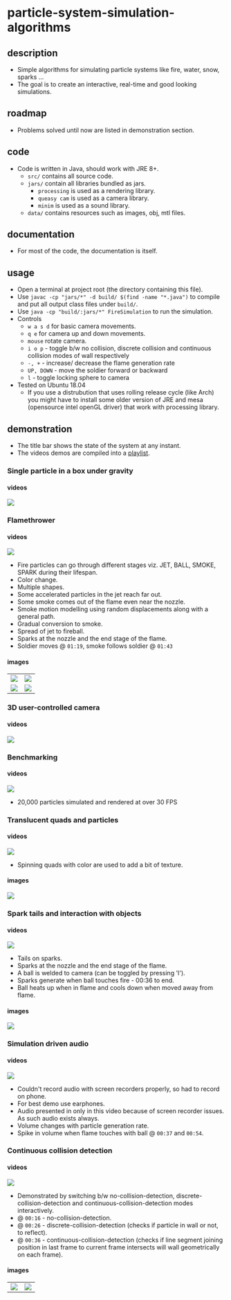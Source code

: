 # particle-system-simulation-algorithms

## description
- Simple algorithms for simulating particle systems like fire, water, snow, sparks ...
- The goal is to create an interactive, real-time and good looking simulations.

## roadmap
- Problems solved until now are listed in demonstration section.

## code
- Code is written in Java, should work with JRE 8+.
    - `src/` contains all source code.
    - `jars/` contain all libraries bundled as jars.
        - `processing` is used as a rendering library.
        - `queasy cam` is used as a camera library.
        - `minim` is used as a sound library.
    - `data/` contains resources such as images, obj, mtl files.

## documentation
- For most of the code, the documentation is itself.

## usage
- Open a terminal at project root (the directory containing this file).
- Use `javac -cp "jars/*" -d build/ $(find -name "*.java")` to compile and put all output class files under `build/`.
- Use `java -cp "build/:jars/*" FireSimulation` to run the simulation.
- Controls
    - `w a s d` for basic camera movements.
    - `q e` for camera up and down movements.
    - `mouse` rotate camera.
    - `i o p` - toggle b/w no collision, discrete collision and continuous collision modes of wall respectively
    - `-, +` - increase/ decrease the flame generation rate
    - `UP, DOWN` - move the soldier forward or backward
    - `l` - toggle locking sphere to camera
- Tested on Ubuntu 18.04
    - If you use a distrubution that uses rolling release cycle (like Arch) you might have to install some older version of JRE and mesa (opensource intel openGL driver) that work with processing library.

## demonstration
- The title bar shows the state of the system at any instant.
- The videos demos are compiled into a [playlist](https://www.youtube.com/playlist?list=PLrz4CUP15JSJRikNSRDmKqxJxf19uM-NS).

### Single particle in a box under gravity
#### videos
[![](http://img.youtube.com/vi/N6lMeEYJrjQ/0.jpg)](https://www.youtube.com/watch?v=N6lMeEYJrjQ)

### Flamethrower
#### videos
[![](http://img.youtube.com/vi/-dO03UGtreE/0.jpg)](https://www.youtube.com/watch?v=-dO03UGtreE)
- Fire particles can go through different stages viz. JET, BALL, SMOKE, SPARK during their lifespan.
- Color change.
- Multiple shapes.
- Some accelerated particles in the jet reach far out.
- Some smoke comes out of the flame even near the nozzle.
- Smoke motion modelling using random displacements along with a general path.
- Gradual conversion to smoke.
- Spread of jet to fireball.
- Sparks at the nozzle and the end stage of the flame.
- Soldier moves @ `01:19`, smoke follows soldier @ `01:43`

#### images
| | |
| --- | --- |
| ![](./github/flame_details/1.png) | ![](./github/flame_details/2.png) |
| ![](./github/flame_details/3.png) | ![](./github/flame_details/4.png) |

### 3D user-controlled camera
#### videos
[![](http://img.youtube.com/vi/4C7gNYOVCs8/0.jpg)](https://www.youtube.com/watch?v=4C7gNYOVCs8)

### Benchmarking
#### videos
[![](http://img.youtube.com/vi/h7LS4IjoH9s/0.jpg)](https://www.youtube.com/watch?v=h7LS4IjoH9s)
- 20,000 particles simulated and rendered at over 30 FPS

### Translucent quads and particles
#### videos
[![](http://img.youtube.com/vi/WvYUFo1l8Ow/0.jpg)](https://www.youtube.com/watch?v=WvYUFo1l8Ow)
- Spinning quads with color are used to add a bit of texture.

#### images
![](./github/translucent.png)

### Spark tails and interaction with objects
#### videos
[![](http://img.youtube.com/vi/eq6Lh7SRqE0/0.jpg)](https://www.youtube.com/watch?v=eq6Lh7SRqE0)
- Tails on sparks.
- Sparks at the nozzle and the end stage of the flame.
- A ball is welded to camera (can be toggled by pressing 'l').
- Sparks generate when ball touches fire - 00:36 to end.
- Ball heats up when in flame and cools down when moved away from flame.

#### images
![](./github/sphere.png)

### Simulation driven audio
#### videos
[![](http://img.youtube.com/vi/r0UL6AdOzPc/0.jpg)](https://www.youtube.com/watch?v=r0UL6AdOzPc)
- Couldn't record audio with screen recorders properly, so had to record on phone.
- For best demo use earphones.
- Audio presented in only in this video because of screen recorder issues. As such audio exists always.
- Volume changes with particle generation rate.
- Spike in volume when flame touches with ball @ `00:37` and `00:54`.

### Continuous collision detection
#### videos
[![](http://img.youtube.com/vi/e_dTWkfg-kA/0.jpg)](https://www.youtube.com/watch?v=e_dTWkfg-kA)
- Demonstrated by switching b/w no-collision-detection, discrete-collision-detection and continuous-collision-detection modes interactively.
- @ `00:16` - no-collision-detection.
- @ `00:26` - discrete-collision-detection (checks if particle in wall or not, to reflect).
- @ `00:36` - continuous-collision-detection (checks if line segment joining position in last frame to current frame intersects will wall geometrically on each frame).

#### images
| | |
| --- | --- |
| ![](./github/discrete.png) | ![](./github/continuous.png) |
